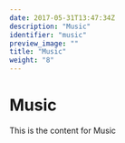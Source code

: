 ```yaml
---
date: 2017-05-31T13:47:34Z
description: "Music"
identifier: "music"
preview_image: ""
title: "Music"
weight: "8"
---
```


# Music
This is the content for Music
